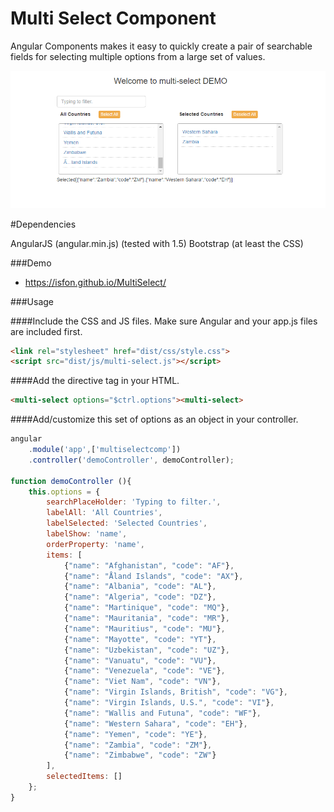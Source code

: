 # Multi Select Component
Angular Components makes it easy to quickly create a pair of searchable fields for selecting multiple options from a large set of values.


![alt tag](https://raw.githubusercontent.com/isfon/MultiSelect/master/demo/demo.PNG)

#Dependencies

AngularJS (angular.min.js) (tested with 1.5)
Bootstrap (at least the CSS)

###Demo
- https://isfon.github.io/MultiSelect/

###Usage

####Include the CSS and JS files. Make sure Angular and your app.js files are included first.
```html
<link rel="stylesheet" href="dist/css/style.css">
<script src="dist/js/multi-select.js"></script>
```

####Add the directive tag in your HTML.
```html
<multi-select options="$ctrl.options"><multi-select>
```

####Add/customize this set of options as an object in your controller.
```js
angular
	.module('app',['multiselectcomp'])
	.controller('demoController', demoController);
 
function demoController (){
	this.options = {
	    searchPlaceHolder: 'Typing to filter.',
	    labelAll: 'All Countries',
	    labelSelected: 'Selected Countries',
	    labelShow: 'name',
	    orderProperty: 'name',
	    items: [
			{"name": "Afghanistan", "code": "AF"},
			{"name": "Åland Islands", "code": "AX"},
			{"name": "Albania", "code": "AL"},
			{"name": "Algeria", "code": "DZ"},
			{"name": "Martinique", "code": "MQ"},
			{"name": "Mauritania", "code": "MR"},
			{"name": "Mauritius", "code": "MU"},
			{"name": "Mayotte", "code": "YT"},
			{"name": "Uzbekistan", "code": "UZ"},
			{"name": "Vanuatu", "code": "VU"},
			{"name": "Venezuela", "code": "VE"},
			{"name": "Viet Nam", "code": "VN"},
			{"name": "Virgin Islands, British", "code": "VG"},
			{"name": "Virgin Islands, U.S.", "code": "VI"},
			{"name": "Wallis and Futuna", "code": "WF"},
			{"name": "Western Sahara", "code": "EH"},
			{"name": "Yemen", "code": "YE"},
			{"name": "Zambia", "code": "ZM"},
			{"name": "Zimbabwe", "code": "ZW"}
		],
	    selectedItems: [] 
	};
}
```
